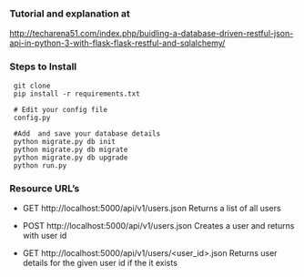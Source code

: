 
### Tutorial and explanation at
http://techarena51.com/index.php/buidling-a-database-driven-restful-json-api-in-python-3-with-flask-flask-restful-and-sqlalchemy/

### Steps to Install

     git clone
     pip install -r requirements.txt

     # Edit your config file
     config.py
     
     #Add  and save your database details
     python migrate.py db init
     python migrate.py db migrate
     python migrate.py db upgrade
     python run.py

### Resource URL’s

- GET	http://localhost:5000/api/v1/users.json	Returns a list of all users

- POST	http://localhost:5000/api/v1/users.json	Creates a user and returns with user id

- GET	http://localhost:5000/api/v1/users/\<user_id\>.json	Returns user details for the given user id if the it exists

